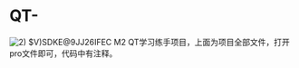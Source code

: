 # QT-
![2) $V)SDKE@9JJ26IFEC M2](https://github.com/fjw0212/QT-/assets/92146970/64fd85ee-af29-4481-8695-42a72a1312bc)
QT学习练手项目，上面为项目全部文件，打开pro文件即可，代码中有注释。
